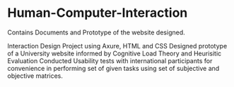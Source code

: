 # Human-Computer-Interaction
Contains Documents and Prototype of the website designed.

Interaction Design Project using Axure, HTML and CSS
Designed prototype of a University website informed by Cognitive Load Theory and Heurisitic Evaluation
Conducted Usability tests with international participants for convenience in performing set of given tasks using set of subjective and objective matrices.




